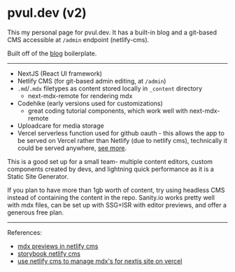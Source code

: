 # pvul.dev (v2)

This my personal page for pvul.dev. It has a built-in blog and a git-based CMS accessible at `/admin` endpoint (netlify-cms).

Built off of the [blog](https://github.com/pvul/blog) boilerplate.

---


- NextJS (React UI framework)
- Netlify CMS (for git-based admin editing, at `/admin`)
- `.md`/`.mdx` filetypes as content stored locally in `_content` directory
  - next-mdx-remote for rendering mdx
- Codehike (early versions used for customizations)
  - great coding tutorial components, which work well with next-mdx-remote
- Uploadcare for media storage
- Vercel serverless function used for github oauth - this allows the app to be served on Vercel rather than Netlify (due to netlify cms), technically it could be served anywhere, [see more](https://www.netlifycms.org/docs/external-oauth-clients/).

This is a good set up for a small team- multiple content editors, custom components created by devs, and lightning quick performance as it is a Static Site Generator.

If you plan to have more than 1gb worth of content, try using headless CMS instead of containing the content in the repo. Sanity.io works pretty well with mdx files, can be set up with SSG+ISR with editor previews, and offer a generous free plan.

---

References:

- [mdx previews in netlify cms](https://zslabs.com/articles/mdx-previews-in-netlify-cms)
- [storybook netlify cms](https://storybook.js.org/blog/storybook-netlify-cms/)
- [use netlify cms to manage mdx's for nextjs site on vercel](https://anaecha.com/blog/use-netlify-cms-mdx-nextjs-vercel)
